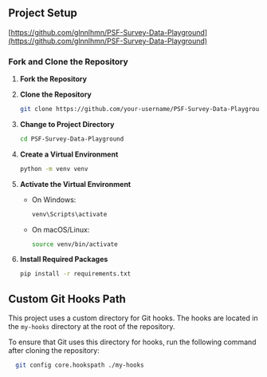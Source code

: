 ## Project Setup

[https://github.com/glnnlhmn/PSF-Survey-Data-Playground](https://github.com/glnnlhmn/PSF-Survey-Data-Playground)

### Fork and Clone the Repository

1. **Fork the Repository**

2. **Clone the Repository**

    ```bash
    git clone https://github.com/your-username/PSF-Survey-Data-Playground.git
    ```
3. **Change to Project Directory**
   ```bash
   cd PSF-Survey-Data-Playground
   ```
4. **Create a Virtual Environment**
   ```bash
   python -m venv venv
   ```
 
5. **Activate the Virtual Environment**

    - On Windows:
      ```bash
      venv\Scripts\activate
      ```
    - On macOS/Linux:
      ```bash
      source venv/bin/activate
      ```

6. **Install Required Packages**
    ```bash
    pip install -r requirements.txt
    ```

## Custom Git Hooks Path

This project uses a custom directory for Git hooks. The hooks are located in the `my-hooks` directory at the root of the repository.

To ensure that Git uses this directory for hooks, run the following command after cloning the repository:

```sh
  git config core.hookspath ./my-hooks
```
